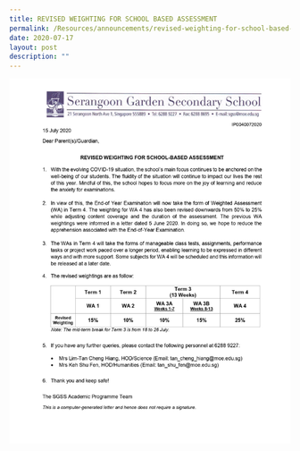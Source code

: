 ```yaml
---
title: REVISED WEIGHTING FOR SCHOOL BASED ASSESSMENT
permalink: /Resources/announcements/revised-weighting-for-school-based-assessment/
date: 2020-07-17
layout: post
description: ""
---
```

![](/images/IP0040072020_Parent-Letter_Revised-SBA-Weighting_Final-15-Jul_cleared-V2.jpg)

